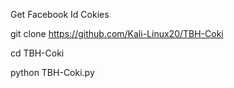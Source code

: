 Get Facebook Id Cokies 

git clone https://github.com/Kali-Linux20/TBH-Coki

cd TBH-Coki

python TBH-Coki.py

